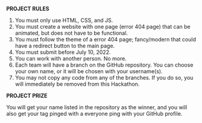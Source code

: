 **PROJECT RULES**

1. You must only use HTML, CSS, and JS.
2. You must create a website with one page (error 404 page) that can be animated, but does not have to be functional.
3. You must follow the theme of a error 404 page; fancy/modern that could have a redirect button to the main page.
4. You must submit before July 10, 2022.
5. You can work with another person. No more.
6. Each team will have a branch on the GitHub repository. You can choose your own name, or it will be chosen with your username(s).
7. You may not copy any code from any of the branches. If you do so, you will immediately be removed from this Hackathon.

**PROJECT PRIZE**

You will get your name listed in the repository as the winner, and you will also get your tag pinged with a everyone ping with your GitHub profile.
